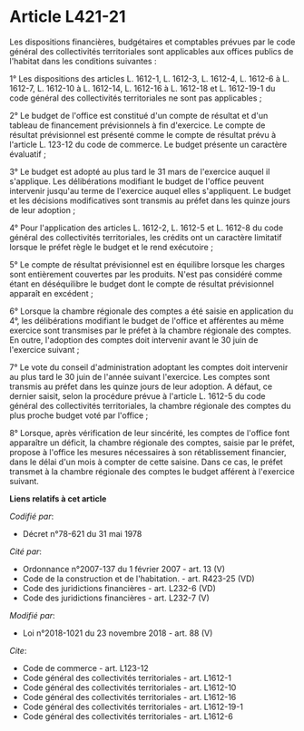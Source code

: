 # Article L421-21

Les dispositions financières, budgétaires et comptables prévues par le code général des collectivités territoriales sont
applicables aux offices publics de l'habitat dans les conditions suivantes :

1° Les dispositions des articles L. 1612-1, L. 1612-3, L. 1612-4, L. 1612-6 à L. 1612-7, L. 1612-10 à L. 1612-14, L. 1612-16
à L. 1612-18 et L. 1612-19-1 du code général des collectivités territoriales ne sont pas applicables ;

2° Le budget de l'office est constitué d'un compte de résultat et d'un tableau de financement prévisionnels à fin d'exercice.
Le compte de résultat prévisionnel est présenté comme le compte de résultat prévu à l'article L. 123-12 du code de commerce.
Le budget présente un caractère évaluatif ;

3° Le budget est adopté au plus tard le 31 mars de l'exercice auquel il s'applique. Les délibérations modifiant le budget de
l'office peuvent intervenir jusqu'au terme de l'exercice auquel elles s'appliquent. Le budget et les décisions modificatives
sont transmis au préfet dans les quinze jours de leur adoption ;

4° Pour l'application des articles L. 1612-2, L. 1612-5 et L. 1612-8 du code général des collectivités territoriales, les
crédits ont un caractère limitatif lorsque le préfet règle le budget et le rend exécutoire ;

5° Le compte de résultat prévisionnel est en équilibre lorsque les charges sont entièrement couvertes par les produits. N'est
pas considéré comme étant en déséquilibre le budget dont le compte de résultat prévisionnel apparaît en excédent ;

6° Lorsque la chambre régionale des comptes a été saisie en application du 4°, les délibérations modifiant le budget de
l'office et afférentes au même exercice sont transmises par le préfet à la chambre régionale des comptes. En outre,
l'adoption des comptes doit intervenir avant le 30 juin de l'exercice suivant ;

7° Le vote du conseil d'administration adoptant les comptes doit intervenir au plus tard le 30 juin de l'année suivant
l'exercice. Les comptes sont transmis au préfet dans les quinze jours de leur adoption. A défaut, ce dernier saisit, selon la
procédure prévue à l'article L. 1612-5 du code général des collectivités territoriales, la chambre régionale des comptes du
plus proche budget voté par l'office ;

8° Lorsque, après vérification de leur sincérité, les comptes de l'office font apparaître un déficit, la chambre régionale
des comptes, saisie par le préfet, propose à l'office les mesures nécessaires à son rétablissement financier, dans le délai
d'un mois à compter de cette saisine. Dans ce cas, le préfet transmet à la chambre régionale des comptes le budget afférent à
l'exercice suivant.

**Liens relatifs à cet article**

_Codifié par_:

  - Décret n°78-621 du 31 mai 1978

_Cité par_:

  - Ordonnance n°2007-137 du 1 février 2007 - art. 13 (V)
  - Code de la construction et de l'habitation. - art. R423-25 (VD)
  - Code des juridictions financières - art. L232-6 (VD)
  - Code des juridictions financières - art. L232-7 (V)

_Modifié par_:

  - Loi n°2018-1021 du 23 novembre 2018 - art. 88 (V)

_Cite_:

  - Code de commerce - art. L123-12
  - Code général des collectivités territoriales - art. L1612-1
  - Code général des collectivités territoriales - art. L1612-10
  - Code général des collectivités territoriales - art. L1612-16
  - Code général des collectivités territoriales - art. L1612-19-1
  - Code général des collectivités territoriales - art. L1612-6
